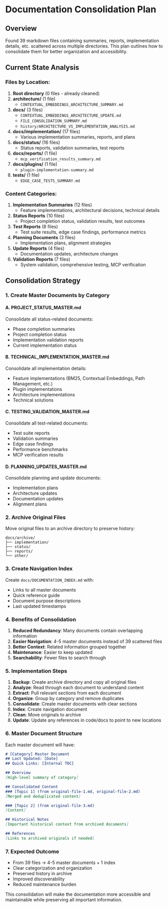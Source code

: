 # Documentation Consolidation Plan

## Overview
Found 39 markdown files containing summaries, reports, implementation details, etc. scattered across multiple directories. This plan outlines how to consolidate them for better organization and accessibility.

## Current State Analysis

### Files by Location:
1. **Root directory** (0 files - already cleaned)
2. **architecture/** (1 file)
   - `CONTEXTUAL_EMBEDDINGS_ARCHITECTURE_SUMMARY.md`
3. **docs/** (3 files)
   - `CONTEXTUAL_EMBEDDINGS_ARCHITECTURE_UPDATE.md`
   - `FILE_CONSOLIDATION_SUMMARY.md`
   - `history/ARCHITECTURE_VS_IMPLEMENTATION_ANALYSIS.md`
4. **docs/implementation/** (17 files)
   - Various implementation summaries, reports, and plans
5. **docs/status/** (16 files)
   - Status reports, validation summaries, test reports
6. **docs/reports/** (1 file)
   - `mcp_verification_results_summary.md`
7. **docs/plugins/** (1 file)
   - `plugin-implementation-summary.md`
8. **tests/** (1 file)
   - `EDGE_CASE_TESTS_SUMMARY.md`

### Content Categories:
1. **Implementation Summaries** (12 files)
   - Feature implementations, architectural decisions, technical details
2. **Status Reports** (10 files)
   - Project completion status, validation results, test outcomes
3. **Test Reports** (8 files)
   - Test suite results, edge case findings, performance metrics
4. **Planning Documents** (3 files)
   - Implementation plans, alignment strategies
5. **Update Reports** (4 files)
   - Documentation updates, architecture changes
6. **Validation Reports** (7 files)
   - System validation, comprehensive testing, MCP verification

## Consolidation Strategy

### 1. Create Master Documents by Category

#### A. PROJECT_STATUS_MASTER.md
Consolidate all status-related documents:
- Phase completion summaries
- Project completion status
- Implementation validation reports
- Current implementation status

#### B. TECHNICAL_IMPLEMENTATION_MASTER.md
Consolidate all implementation details:
- Feature implementations (BM25, Contextual Embeddings, Path Management, etc.)
- Plugin implementations
- Architecture implementations
- Technical solutions

#### C. TESTING_VALIDATION_MASTER.md
Consolidate all test-related documents:
- Test suite reports
- Validation summaries
- Edge case findings
- Performance benchmarks
- MCP verification results

#### D. PLANNING_UPDATES_MASTER.md
Consolidate planning and update documents:
- Implementation plans
- Architecture updates
- Documentation updates
- Alignment plans

### 2. Archive Original Files
Move original files to an archive directory to preserve history:
```
docs/archive/
├── implementation/
├── status/
├── reports/
└── other/
```

### 3. Create Navigation Index
Create `docs/DOCUMENTATION_INDEX.md` with:
- Links to all master documents
- Quick reference guide
- Document purpose descriptions
- Last updated timestamps

### 4. Benefits of Consolidation

1. **Reduced Redundancy**: Many documents contain overlapping information
2. **Easier Navigation**: 4-5 master documents instead of 39 scattered files
3. **Better Context**: Related information grouped together
4. **Maintenance**: Easier to keep updated
5. **Searchability**: Fewer files to search through

### 5. Implementation Steps

1. **Backup**: Create archive directory and copy all original files
2. **Analyze**: Read through each document to understand content
3. **Extract**: Pull relevant sections from each document
4. **Organize**: Group by category and remove duplicates
5. **Consolidate**: Create master documents with clear sections
6. **Index**: Create navigation document
7. **Clean**: Move originals to archive
8. **Update**: Update any references in code/docs to point to new locations

### 6. Master Document Structure

Each master document will have:
```markdown
# [Category] Master Document
## Last Updated: [Date]
## Quick Links: [Internal TOC]

## Overview
[High-level summary of category]

## Consolidated Content
### [Topic 1] (from original-file-1.md, original-file-2.md)
[Merged and deduplicated content]

### [Topic 2] (from original-file-3.md)
[Content]

## Historical Notes
[Important historical context from archived documents]

## References
[Links to archived originals if needed]
```

### 7. Expected Outcome

- From 39 files → 4-5 master documents + 1 index
- Clear categorization and organization
- Preserved history in archive
- Improved discoverability
- Reduced maintenance burden

This consolidation will make the documentation more accessible and maintainable while preserving all important information.